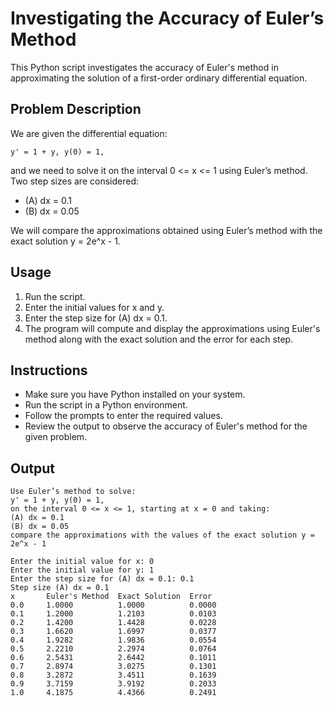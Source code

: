 # Investigating the Accuracy of Euler’s Method

This Python script investigates the accuracy of Euler's method in approximating the solution of a first-order ordinary differential equation.

## Problem Description

We are given the differential equation:

    y' = 1 + y, y(0) = 1,

and we need to solve it on the interval 0 <= x <= 1 using Euler’s method. Two step sizes are considered:
- (A) dx = 0.1
- (B) dx = 0.05

We will compare the approximations obtained using Euler’s method with the exact solution y = 2e^x - 1.

## Usage

1. Run the script.
2. Enter the initial values for x and y.
3. Enter the step size for (A) dx = 0.1.
4. The program will compute and display the approximations using Euler's method along with the exact solution and the error for each step.

## Instructions

- Make sure you have Python installed on your system.
- Run the script in a Python environment.
- Follow the prompts to enter the required values.
- Review the output to observe the accuracy of Euler's method for the given problem.

## Output 
```
Use Euler’s method to solve:
y' = 1 + y, y(0) = 1,
on the interval 0 <= x <= 1, starting at x = 0 and taking:
(A) dx = 0.1
(B) dx = 0.05
compare the approximations with the values of the exact solution y = 2e^x - 1

Enter the initial value for x: 0
Enter the initial value for y: 1
Enter the step size for (A) dx = 0.1: 0.1
Step size (A) dx = 0.1
x       Euler's Method  Exact Solution  Error
0.0     1.0000          1.0000          0.0000
0.1     1.2000          1.2103          0.0103
0.2     1.4200          1.4428          0.0228
0.3     1.6620          1.6997          0.0377
0.4     1.9282          1.9836          0.0554
0.5     2.2210          2.2974          0.0764
0.6     2.5431          2.6442          0.1011
0.7     2.8974          3.0275          0.1301
0.8     3.2872          3.4511          0.1639
0.9     3.7159          3.9192          0.2033
1.0     4.1875          4.4366          0.2491

```